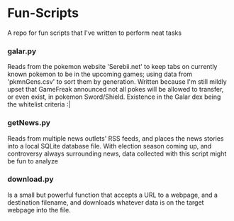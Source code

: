 # Fun-Scripts
A repo for fun scripts that I've written to perform neat tasks

### galar.py
Reads from the pokemon website 'Serebii.net' to keep tabs on currently known pokemon to be in the upcoming games; using data from 'pkmnGens.csv' to sort them by generation. Written because I'm still mildly upset that GameFreak announced not all pokes will be allowed to transfer, or even exist, in pokemon Sword/Shield. Existence in the Galar dex being the whitelist criteria :| 

### getNews.py
Reads from multiple news outlets' RSS feeds, and places the news stories into a local SQLite database file. With election season coming up, and controversy always surrounding news, data collected with this script might be fun to analyze

### download.py
Is a small but powerful function that accepts a URL to a webpage, and a destination filename, and downloads whatever data is on the target webpage into the file.

